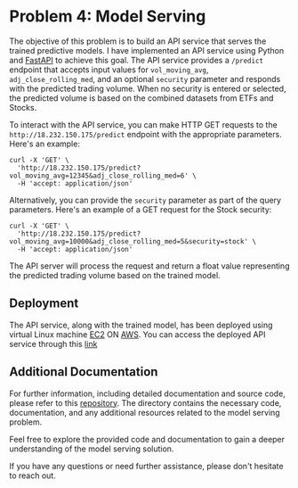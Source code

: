 # Problem 4: Model Serving

The objective of this problem is to build an API service that serves the trained predictive models. I have implemented an API service using Python and [FastAPI](https://fastapi.tiangolo.com) to achieve this goal. The API service provides a `/predict` endpoint that accepts input values for `vol_moving_avg`, `adj_close_rolling_med`, and an optional `security` parameter and responds with the predicted trading volume. When no security is entered or selected, the predicted volume is based on the combined datasets from ETFs and Stocks.

To interact with the API service, you can make HTTP GET requests to the `http://18.232.150.175/predict` endpoint with the appropriate parameters. Here's an example:

```
curl -X 'GET' \
  'http://18.232.150.175/predict?vol_moving_avg=12345&adj_close_rolling_med=6' \
  -H 'accept: application/json'
```

Alternatively, you can provide the `security` parameter as part of the query parameters. Here's an example of a GET request for the Stock security:
```
curl -X 'GET' \
  'http://18.232.150.175/predict?vol_moving_avg=10000&adj_close_rolling_med=5&security=stock' \
  -H 'accept: application/json'
 ```

 
The API server will process the request and return a float value representing the predicted trading volume based on the trained model.

## Deployment
The API service, along with the trained model, has been deployed using virtual Linux machine [EC2](https://aws.amazon.com/ec2/) ON [AWS](https://aws.amazon.com). You can access the deployed API service through this [link](http://18.232.150.175/docs)


## Additional Documentation
For further information, including detailed documentation and source code, please refer to this [repository](https://github.com/Hyacinth-Ali/rt-ai-model-server). The directory contains the necessary code, documentation, and any additional resources related to the model serving problem.

Feel free to explore the provided code and documentation to gain a deeper understanding of the model serving solution.

If you have any questions or need further assistance, please don't hesitate to reach out.
